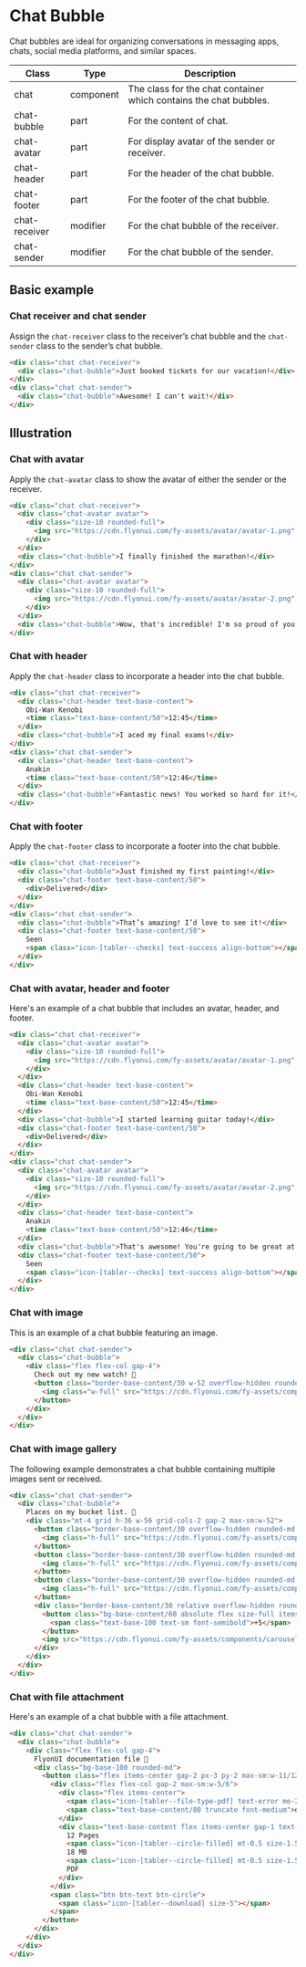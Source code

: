 # Chat Bubble

Chat bubbles are ideal for organizing conversations in messaging apps, chats, social media platforms, and similar spaces.

<!-- Class Table -->

| Class | Type | Description |
| --- | --- | --- |
| chat | component | The class for the chat container which contains the chat bubbles. |
| chat-bubble | part | For the content of chat. |
| chat-avatar | part | For display avatar of the sender or receiver. |
| chat-header | part | For the header of the chat bubble. |
| chat-footer | part | For the footer of the chat bubble. |
| chat-receiver | modifier | For the chat bubble of the receiver. |
| chat-sender | modifier | For the chat bubble of the sender. |


<!-------------------- Basic example -------------------->

## Basic example

<!-- Chat start and chat end -->

### Chat receiver and chat sender

Assign the `chat-receiver` class to the receiver’s chat bubble and the `chat-sender` class to the sender’s chat bubble.

```html
<div class="chat chat-receiver">
  <div class="chat-bubble">Just booked tickets for our vacation!</div>
</div>
<div class="chat chat-sender">
  <div class="chat-bubble">Awesome! I can't wait!</div>
</div>
```

<!-------------------- Illustration -------------------->

## Illustration

<!-- Chat with avatar -->

### Chat with avatar

Apply the `chat-avatar` class to show the avatar of either the sender or the receiver.

```html
<div class="chat chat-receiver">
  <div class="chat-avatar avatar">
    <div class="size-10 rounded-full">
      <img src="https://cdn.flyonui.com/fy-assets/avatar/avatar-1.png" alt="avatar" />
    </div>
  </div>
  <div class="chat-bubble">I finally finished the marathon!</div>
</div>
<div class="chat chat-sender">
  <div class="chat-avatar avatar">
    <div class="size-10 rounded-full">
      <img src="https://cdn.flyonui.com/fy-assets/avatar/avatar-2.png" alt="avatar" />
    </div>
  </div>
  <div class="chat-bubble">Wow, that's incredible! I'm so proud of you!</div>
</div>
```

<!-- Chat with header -->

### Chat with header

Apply the `chat-header` class to incorporate a header into the chat bubble.

```html
<div class="chat chat-receiver">
  <div class="chat-header text-base-content">
    Obi-Wan Kenobi
    <time class="text-base-content/50">12:45</time>
  </div>
  <div class="chat-bubble">I aced my final exams!</div>
</div>
<div class="chat chat-sender">
  <div class="chat-header text-base-content">
    Anakin
    <time class="text-base-content/50">12:46</time>
  </div>
  <div class="chat-bubble">Fantastic news! You worked so hard for it!</div>
</div>
```

<!-- Chat with footer -->

### Chat with footer

Apply the `chat-footer` class to incorporate a footer into the chat bubble.

```html
<div class="chat chat-receiver">
  <div class="chat-bubble">Just finished my first painting!</div>
  <div class="chat-footer text-base-content/50">
    <div>Delivered</div>
  </div>
</div>
<div class="chat chat-sender">
  <div class="chat-bubble">That’s amazing! I’d love to see it!</div>
  <div class="chat-footer text-base-content/50">
    Seen
    <span class="icon-[tabler--checks] text-success align-bottom"></span>
  </div>
</div>
```

<!-- Chat with avatar, header and footer -->

### Chat with avatar, header and footer

Here's an example of a chat bubble that includes an avatar, header, and footer.

```html
<div class="chat chat-receiver">
  <div class="chat-avatar avatar">
    <div class="size-10 rounded-full">
      <img src="https://cdn.flyonui.com/fy-assets/avatar/avatar-1.png" alt="avatar" />
    </div>
  </div>
  <div class="chat-header text-base-content">
    Obi-Wan Kenobi
    <time class="text-base-content/50">12:45</time>
  </div>
  <div class="chat-bubble">I started learning guitar today!</div>
  <div class="chat-footer text-base-content/50">
    <div>Delivered</div>
  </div>
</div>
<div class="chat chat-sender">
  <div class="chat-avatar avatar">
    <div class="size-10 rounded-full">
      <img src="https://cdn.flyonui.com/fy-assets/avatar/avatar-2.png" alt="avatar" />
    </div>
  </div>
  <div class="chat-header text-base-content">
    Anakin
    <time class="text-base-content/50">12:46</time>
  </div>
  <div class="chat-bubble">That's awesome! You're going to be great at it!</div>
  <div class="chat-footer text-base-content/50">
    Seen
    <span class="icon-[tabler--checks] text-success align-bottom"></span>
  </div>
</div>
```

<!-- Chat with image -->

### Chat with image

This is an example of a chat bubble featuring an image.

```html
<div class="chat chat-sender">
  <div class="chat-bubble">
    <div class="flex flex-col gap-4">
      Check out my new watch! 🤩
      <button class="border-base-content/30 w-52 overflow-hidden rounded-md border" aria-label="Image Button">
        <img class="w-full" src="https://cdn.flyonui.com/fy-assets/components/card/image-9.png" alt="Watch Image" />
      </button>
    </div>
  </div>
</div>
```

<!-- Chat with image gallery -->

### Chat with image gallery

The following example demonstrates a chat bubble containing multiple images sent or received.

```html
<div class="chat chat-sender">
  <div class="chat-bubble">
    Places on my bucket list. 🤩
    <div class="mt-4 grid h-36 w-56 grid-cols-2 gap-2 max-sm:w-52">
      <button class="border-base-content/30 overflow-hidden rounded-md border" aria-label="River Image Button">
        <img class="h-full" src="https://cdn.flyonui.com/fy-assets/components/carousel/image-5.png" alt="River Image" />
      </button>
      <button class="border-base-content/30 overflow-hidden rounded-md border" aria-label="Desert Image Button">
        <img class="h-full" src="https://cdn.flyonui.com/fy-assets/components/carousel/image-1.png" alt="Desert Image" />
      </button>
      <button class="border-base-content/30 overflow-hidden rounded-md border" aria-label="Mountain Image Button">
        <img class="h-full" src="https://cdn.flyonui.com/fy-assets/components/carousel/image-20.png" alt="Mountain Image" />
      </button>
      <div class="border-base-content/30 relative overflow-hidden rounded-md border" aria-label="More Images Button">
        <button class="bg-base-content/60 absolute flex size-full items-center justify-center">
          <span class="text-base-100 text-sm font-semibold">+5</span>
        </button>
        <img src="https://cdn.flyonui.com/fy-assets/components/carousel/image-21.png" class="h-full" alt="Lake Image" />
      </div>
    </div>
  </div>
</div>
```

<!-- Chat with file attachment -->

### Chat with file attachment

Here's an example of a chat bubble with a file attachment.

```html
<div class="chat chat-sender">
  <div class="chat-bubble">
    <div class="flex flex-col gap-4">
      FlyonUI documentation file 📁
      <div class="bg-base-100 rounded-md">
        <button class="flex items-center gap-2 px-3 py-2 max-sm:w-11/12">
          <div class="flex flex-col gap-2 max-sm:w-5/6">
            <div class="flex items-center">
              <span class="icon-[tabler--file-type-pdf] text-error me-2 size-5"></span>
              <span class="text-base-content/80 truncate font-medium">documentation.pdf</span>
            </div>
            <div class="text-base-content flex items-center gap-1 text-xs max-sm:hidden">
              12 Pages
              <span class="icon-[tabler--circle-filled] mt-0.5 size-1.5"></span>
              18 MB
              <span class="icon-[tabler--circle-filled] mt-0.5 size-1.5"></span>
              PDF
            </div>
          </div>
          <span class="btn btn-text btn-circle">
            <span class="icon-[tabler--download] size-5"></span>
          </span>
        </button>
      </div>
    </div>
  </div>
</div>
```
